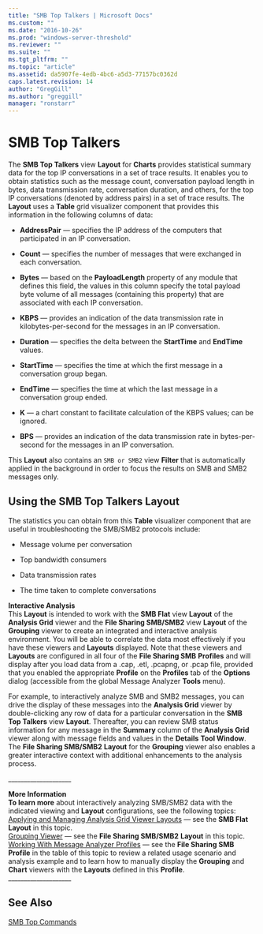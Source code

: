 ```yaml
---
title: "SMB Top Talkers | Microsoft Docs"
ms.custom: ""
ms.date: "2016-10-26"
ms.prod: "windows-server-threshold"
ms.reviewer: ""
ms.suite: ""
ms.tgt_pltfrm: ""
ms.topic: "article"
ms.assetid: da5907fe-4edb-4bc6-a5d3-77157bc0362d
caps.latest.revision: 14
author: "GregGill"
ms.author: "greggill"
manager: "ronstarr"
---
```

# SMB Top Talkers
The **SMB Top Talkers** view **Layout** for **Charts** provides statistical summary data  for the top IP conversations in a set of trace results. It enables you to obtain statistics such as the message count, conversation payload length in bytes, data transmission rate, conversation duration, and others, for the top IP conversations (denoted by address pairs) in a set of trace results. The **Layout** uses a **Table** grid visualizer component that provides this information in the following columns of data:  
  
-   **AddressPair** — specifies the IP address of the computers that participated in an IP  conversation.  
  
-   **Count** — specifies the number of messages that were exchanged in each conversation.  
  
-   **Bytes** — based on the **PayloadLength** property of any module that defines this field, the values in this column specify the total payload byte volume of all messages (containing this property) that are associated with each IP conversation.  
  
-   **KBPS** — provides an indication of the data transmission rate in kilobytes-per-second for the messages in an IP conversation.  
  
-   **Duration** — specifies the delta between the **StartTime** and **EndTime** values.  
  
-   **StartTime** — specifies the time at which the first message in a conversation group began.  
  
-   **EndTime** — specifies the time at which the last message in a conversation group ended.  
  
-   **K** — a chart constant to facilitate calculation of the KBPS values; can be ignored.  
  
-   **BPS** — provides an indication of the data transmission rate in bytes-per-second for the messages in an IP conversation.  
  
 This **Layout** also contains an `SMB or SMB2` view **Filter** that is automatically applied in the background in order to focus the results on SMB and SMB2 messages only.  
  
## Using the SMB Top Talkers Layout  
 The statistics  you can obtain from this **Table** visualizer component that are useful in troubleshooting the SMB/SMB2 protocols include:  
  
-   Message volume per conversation  
  
-   Top bandwidth consumers  
  
-   Data transmission rates  
  
-   The time taken to complete conversations  
  
 **Interactive Analysis**   
This **Layout** is intended to work with the **SMB Flat** view **Layout** of the **Analysis Grid** viewer and the **File Sharing SMB/SMB2** view **Layout** of the **Grouping** viewer to create an integrated and interactive analysis environment. You will be able to correlate the data most effectively if you have these viewers and **Layouts** displayed. Note that these viewers and **Layouts** are configured in all four of the **File Sharing SMB** **Profiles** and will display after you  load data from a .cap, .etl, .pcapng, or .pcap file, provided that you enabled the appropriate **Profile** on the **Profiles** tab of the **Options** dialog (accessible from the global Message Analyzer **Tools** menu).  
  
 For example, to interactively analyze SMB and SMB2 messages, you can  drive the display of these messages into the **Analysis Grid** viewer by double-clicking any row of data for a particular conversation in the **SMB Top Talkers** view **Layout**. Thereafter, you can review SMB status information for any message in the **Summary** column of the **Analysis Grid** viewer along with message fields and values in the **Details** **Tool Window**. The **File Sharing SMB/SMB2** **Layout** for the **Grouping** viewer also enables a greater interactive context with additional enhancements to the analysis process.  
  
 ___________________\_  
  
 **More Information**   
 **To learn more** about interactively analyzing SMB/SMB2 data with the indicated viewing and **Layout** configurations, see the following topics:  
[Applying and Managing Analysis Grid Viewer Layouts](../messageanalyzer_content/applying-and-managing-analysis-grid-viewer-layouts.md) — see the **SMB Flat** **Layout** in this topic.  
[Grouping Viewer](../messageanalyzer_content/grouping-viewer.md) — see the **File Sharing SMB/SMB2** **Layout** in this topic.  
[Working With Message Analyzer Profiles](../messageanalyzer_content/working-with-message-analyzer-profiles.md) — see the **File Sharing SMB** **Profile** in the table of this topic to review a related usage scenario and analysis example and to learn how to manually display the **Grouping** and **Chart** viewers with the **Layouts** defined in this **Profile**.  
___________________\_  
  
## See Also  
 [SMB Top Commands](../messageanalyzer_content/smb-top-commands.md)